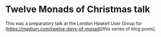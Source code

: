 # Twelve Monads of Christmas talk

This was a preparatory talk at the London Haskell User Group for (https://medium.com/twelve-days-of-monad)[this series of blog posts].
